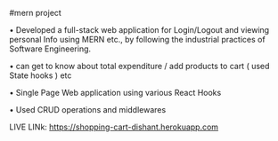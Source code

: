 #mern project 

•  Developed a full-stack web application for Login/Logout and viewing personal Info using MERN etc., by following the industrial practices of Software Engineering.

• can get to know about total expenditure / add products to cart ( used State hooks ) etc

• Single Page Web application using various React Hooks

• Used CRUD operations and middlewares

LIVE LINk: https://shopping-cart-dishant.herokuapp.com 
